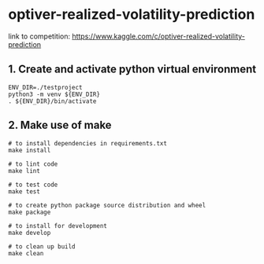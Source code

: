 # optiver-realized-volatility-prediction

link to competition: https://www.kaggle.com/c/optiver-realized-volatility-prediction

## 1. Create and activate python virtual environment
```
ENV_DIR=./testproject
python3 -m venv ${ENV_DIR}
. ${ENV_DIR}/bin/activate
``` 

## 2. Make use of make
``` 
# to install dependencies in requirements.txt
make install

# to lint code
make lint

# to test code
make test

# to create python package source distribution and wheel
make package

# to install for development
make develop

# to clean up build
make clean
```
